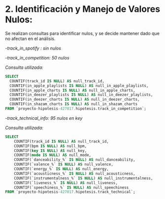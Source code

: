 # 2. Identificación y Manejo de Valores Nulos:

Se realizan consultas para identificar nulos, y se decide mantener dado que no afectan en el análisis.

-*track_in_spotify : sin nulos*

-*track_in_competition: 50 nulos*

_Consulta utilizada:_

```sql
SELECT
  COUNTIF(track_id IS NULL) AS null_track_id,
  COUNTIF(in_apple_playlists IS NULL) AS null_in_apple_playlists,
  COUNTIF(in_apple_charts IS NULL) AS null_in_apple_charts,
  COUNTIF(in_deezer_playlists IS NULL) AS null_in_deezer_playlists,
  COUNTIF(in_deezer_charts IS NULL) AS null_in_deezer_charts,
  COUNTIF(in_shazam_charts IS NULL) AS null_in_shazam_charts
FROM `proyecto-hipotesis-427017.hipotesis.track_in_competition`;
```

-*track_technical_info: 95 nulos en key*

_Consulta utilizada:_
```sql
SELECT
    COUNTIF(track_id IS NULL) AS null_track_id,
    COUNTIF(bpm IS NULL) AS null_bpm,
    COUNTIF(key IS NULL) AS null_key,
    COUNTIF(mode IS NULL) AS null_mode,
    COUNTIF(`danceability_%` IS NULL) AS null_danceability,
    COUNTIF(`valence_%` IS NULL) AS null_valence,
    COUNTIF(`energy_%` IS NULL) AS null_energy,
    COUNTIF(`acousticness_%` IS NULL) AS null_acousticness,
    COUNTIF(`instrumentalness_%` IS NULL) AS null_instrumentalness,
    COUNTIF(`liveness_%` IS NULL) AS null_liveness,
    COUNTIF(`speechiness_%` IS NULL) AS null_speechiness
FROM `proyecto-hipotesis-427017.hipotesis.track_technical`;
```
